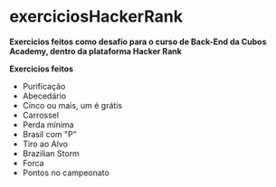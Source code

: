 # exerciciosHackerRank

**Exercicios feitos como desafio para o curso de Back-End da Cubos Academy, dentro da plataforma Hacker Rank**

**Exercicios feitos**

- Purificação
- Abecedário
- Cinco ou mais, um é grátis
- Carrossel
- Perda mínima
- Brasil com "P"
- Tiro ao Alvo
- Brazilian Storm
- Forca
- Pontos no campeonato
